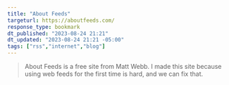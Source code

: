 ```yaml
---
title: "About Feeds"
targeturl: https://aboutfeeds.com/
response_type: bookmark
dt_published: "2023-08-24 21:21"
dt_updated: "2023-08-24 21:21 -05:00"
tags: ["rss","internet","blog"]
---
```


> About Feeds is a free site from Matt Webb. I made this site because using web feeds for the first time is hard, and we can fix that.